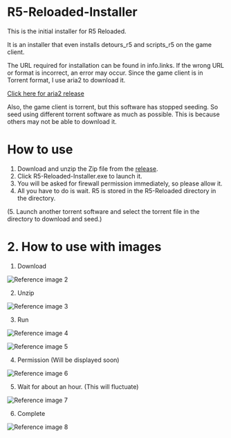 # R5-Reloaded-Installer

This is the initial installer for R5 Reloaded.

It is an installer that even installs detours_r5 and scripts_r5 on the game client.

The URL required for installation can be found in info.links.
If the wrong URL or format is incorrect, an error may occur.
Since the game client is in Torrent format, I use aria2 to download it.

[Click here for aria2 release](https://github.com/aria2/aria2/releases/)

Also, the game client is torrent, but this software has stopped seeding. 
So seed using different torrent software as much as possible. 
This is because others may not be able to download it.

# How to use

1. Download and unzip the Zip file from the [release](https://github.com/Limitex/R5-Reloaded-Installer/releases).
2. Click R5-Reloaded-Installer.exe to launch it.
3. You will be asked for firewall permission immediately, so please allow it.
4. All you have to do is wait. R5 is stored in the R5-Reloaded directory in the directory.

(5. Launch another torrent software and select the torrent file in the directory to download and seed.)

# 2. How to use with images

1. Download

![Reference image 2](https://user-images.githubusercontent.com/76650151/134640203-9f503fe3-a0a5-404a-bc2a-45ca64358015.png)

2. Unzip

![Reference image 3](https://user-images.githubusercontent.com/76650151/134640981-e3c90857-aa8a-4b9d-8140-a46a78aa60c8.png)

3. Run

![Reference image 4](https://user-images.githubusercontent.com/76650151/134641336-ef1d93bb-fd1c-4366-838d-672c81422d1e.png)

![Reference image 5](https://user-images.githubusercontent.com/76650151/134642206-32b81ba9-3ef6-4113-99a2-bd379c996e62.png)

4. Permission (Will be displayed soon)

![Reference image 6](https://user-images.githubusercontent.com/76650151/134643037-81c3db10-ef54-4236-89a7-2c411c0514c8.png)

5. Wait for about an hour. (This will fluctuate)

![Reference image 7](https://user-images.githubusercontent.com/76650151/134644151-96f48c1a-b419-4d62-af82-09ebe4ff450f.png)

6. Complete

![Reference image 8](https://user-images.githubusercontent.com/76650151/134644790-6defa178-f173-47b0-ac93-b234f46edef5.png)
